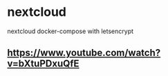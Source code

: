 # nextcloud
nextcloud docker-compose with letsencrypt
## https://www.youtube.com/watch?v=bXtuPDxuQfE
